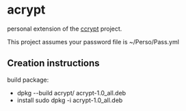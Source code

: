 acrypt
==============
personal extension of the [ccrypt](http://ccrypt.sourceforge.net/) project.

This project assumes your password file is ~/Perso/Pass.yml


Creation instructions
--------------

build package:
- dpkg --build acrypt/ acrypt-1.0_all.deb
- install sudo dpkg -i acrypt-1.0_all.deb
